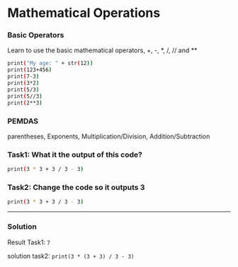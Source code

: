 # Mathematical Operations

### Basic Operators
Learn to use the basic mathematical operators, +, -, *, /, // and **
```bash
print("My age: " + str(12))
print(123+456)
print(7-3)
print(3*2)
print(5/3)
print(5//3)
print(2**3)
```

### PEMDAS
parentheses, Exponents, Multiplication/Division, Addition/Subtraction

### Task1: What it the output of this code? <br>
```bash
print(3 * 3 + 3 / 3 - 3)
```

### Task2: Change the code so it outputs 3
```bash
print(3 * 3 + 3 / 3 - 3)
```

___ 

### Solution
Result Task1: `7` <br>

solution task2: `print(3 * (3 + 3) / 3 - 3)`
